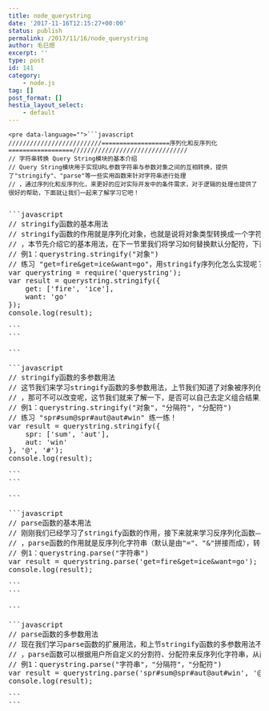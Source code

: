 ```yaml
---
title: node_querystring
date: '2017-11-16T12:15:27+00:00'
status: publish
permalink: /2017/11/16/node_querystring
author: 毛巳煜
excerpt: ''
type: post
id: 141
category:
    - node.js
tag: []
post_format: []
hestia_layout_select:
    - default
---
```

```
<pre data-language="">```javascript
//////////////////////////===================序列化和反序列化==================////////////////////////////////
// 字符串转换 Query String模块的基本介绍
// Query String模块用于实现URL参数字符串与参数对象之间的互相转换，提供了"stringify"、"parse"等一些实用函数来针对字符串进行处理
// ，通过序列化和反序列化，来更好的应对实际开发中的条件需求，对于逻辑的处理也提供了很好的帮助，下面就让我们一起来了解学习它吧！

```
```

```
<pre data-language="">```javascript
// stringify函数的基本用法
// stringify函数的作用就是序列化对象，也就是说将对象类型转换成一个字符串类型（默认的分割符（"&"）和分配符（"="））
// ，本节先介绍它的基本用法，在下一节里我们将学习如何替换默认分配符，下面我们就通过以下例子来清楚的认识一下吧！
// 例1：querystring.stringify("对象")
// 练习 "get=fire&get=ice&want=go"，用stringify序列化怎么实现呢？
var querystring = require('querystring');
var result = querystring.stringify({
    get: ['fire', 'ice'],
    want: 'go'
});
console.log(result);

```
```

```
<pre data-language="">```javascript
// stringify函数的多参数用法
// 这节我们来学习stringify函数的多参数用法，上节我们知道了对象被序列化为字符串之后默认是通过分割符（"&"）和分配符（"="）组成的
// ，那可不可以改变呢，这节我们就来了解一下，是否可以自己去定义组合结果，看下面的小例子
// 例1：querystring.stringify("对象"，"分隔符"，"分配符")
// 练习 "spr#sum@spr#aut@aut#win" 练一练！
var result = querystring.stringify({
    spr: ['sum', 'aut'],
    aut: 'win'
}, '@', '#');
console.log(result);

```
```

```
<pre data-language="">```javascript
// parse函数的基本用法
// 刚刚我们已经学习了stringify函数的作用，接下来就来学习反序列化函数——parse函数
// ，parse函数的作用就是反序列化字符串（默认是由"="、"&"拼接而成），转换得到一个对象类型。如下示例：
// 例1：querystring.parse("字符串")
var result = querystring.parse('get=fire&get=ice&want=go');
console.log(result);

```
```

```
<pre data-language="">```javascript
// parse函数的多参数用法
// 现在我们学习parse函数的扩展用法，和上节stringify函数的多参数用法不同的是
// ，parse函数可以根据用户所自定义的分割符、分配符来反序列化字符串，从而得到相应的对象结果.如下示例：
// 例1：querystring.parse("字符串"，"分隔符"，"分配符")
var result = querystring.parse('spr#sum@spr#aut@aut#win', '@', '#');
console.log(result);

```
```
